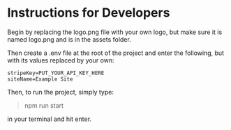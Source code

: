 # Instructions for Developers

Begin by replacing the logo.png file with your own logo, but make sure it is named logo.png and is in the assets folder.

Then create a .env file at the root of the project and enter the following, but with its values replaced by your own:

```env
stripeKey=PUT_YOUR_API_KEY_HERE
siteName=Example Site
```

Then, to run the project, simply type:

> npm run start

in your terminal and hit enter.
